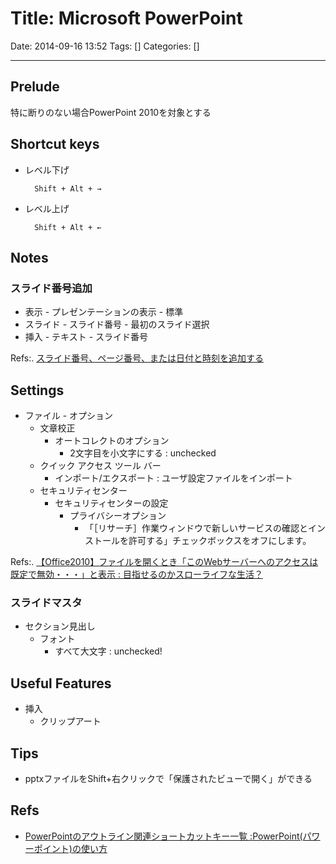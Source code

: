 # Title: Microsoft PowerPoint

Date: 2014-09-16 13:52
Tags: []
Categories: []

<!-- toc -->

---

## Prelude

特に断りのない場合PowerPoint 2010を対象とする

## Shortcut keys

- レベル下げ

        Shift + Alt + →

- レベル上げ

        Shift + Alt + ←

## Notes

### スライド番号追加

- 表示 - プレゼンテーションの表示 - 標準
- スライド - スライド番号 - 最初のスライド選択
- 挿入 - テキスト - スライド番号

Refs:. [スライド番号、ページ番号、または日付と時刻を追加する](https://support.office.com/ja-jp/article/%E3%82%B9%E3%83%A9%E3%82%A4%E3%83%89%E7%95%AA%E5%8F%B7%E3%80%81%E3%83%9A%E3%83%BC%E3%82%B8%E7%95%AA%E5%8F%B7%E3%80%81%E3%81%BE%E3%81%9F%E3%81%AF%E6%97%A5%E4%BB%98%E3%81%A8%E6%99%82%E5%88%BB%E3%82%92%E8%BF%BD%E5%8A%A0%E3%81%99%E3%82%8B-21e67a79-3d55-4d97-ba7f-4f32c160ec5b?ui=ja-JP&rs=ja-JP&ad=JP)

## Settings

- ファイル - オプション
    - 文章校正
        - オートコレクトのオプション
            - 2文字目を小文字にする : unchecked
    - クイック アクセス ツール バー
        - インポート/エクスポート : ユーザ設定ファイルをインポート
    - セキュリティセンター
        - セキュリティセンターの設定
            - プライバシーオプション
                - 「［リサーチ］作業ウィンドウで新しいサービスの確認とインストールを許可する」チェックボックスをオフにします。

Refs:. [【Office2010】ファイルを開くとき「このWebサーバーへのアクセスは既定で無効・・・」と表示 : 目指せるのかスローライフな生活？](http://okirakurak.exblog.jp/14291012)

### スライドマスタ

- セクション見出し
    - フォント
        - すべて大文字 : unchecked!

## Useful Features

- 挿入
    - クリップアート

## Tips

- pptxファイルをShift+右クリックで「保護されたビューで開く」ができる

## Refs

- [PowerPointのアウトライン関連ショートカットキー一覧 :PowerPoint(パワーポイント)の使い方](http://www.relief.jp/itnote/archives/014559.php)

